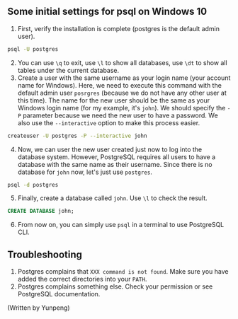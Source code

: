 ## Some initial settings for psql on Windows 10

1. First, verify the installation is complete (postgres is the default admin user).
```bash
psql -U postgres
```
2. You can use `\q` to exit, use `\l` to show all databases, use `\dt` to show all tables under the current database.
3. Create a user with the same username as your login name (your account name for Windows). Here, we need to execute this command with the default admin user `posrgres` (because we do not have any other user at this time). The name for the new user should be the same as your Windows login name (for my example, it's `john`). We should specify the `-P` parameter because we need the new user to have a password. We also use the `--interactive` option to make this process easier.
```bash
createuser -U postgres -P --interactive john
```
4. Now, we can user the new user created just now to log into the database system. However, PostgreSQL requires all users to have a database with the same name as their username. Since there is no database for `john` now, let's just use `postgres`.
```bash
psql -d postgres
```
5. Finally, create a database called `john`. Use `\l` to check the result.
```sql
CREATE DATABASE john;
```
6. From now on, you can simply use `psql` in a terminal to use PostgreSQL CLI.

## Troubleshooting

1. Postgres complains that `XXX command is not found`. Make sure you have added the correct directories into your `PATH`.
2. Postgres complains something else. Check your permission or see PostgreSQL documentation.

(Written by Yunpeng)
